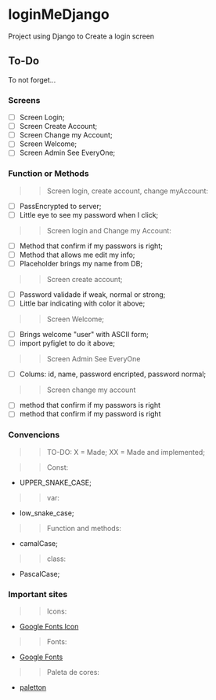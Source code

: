 # loginMeDjango
Project using Django to Create a login screen

## To-Do
To not forget...

### Screens
- [ ] Screen Login;
- [ ] Screen Create Account;
- [ ] Screen Change my Account;
- [ ] Screen Welcome;
- [ ] Screen Admin See EveryOne;

### Function or Methods
>> Screen login, create account, change myAccount:
- [ ] PassEncrypted to server;
- [ ] Little eye to see my password when I click;

>> Screen login and Change my Account:
- [ ] Method that confirm if my passwors is right;
- [ ] Method that allows me edit my info;
- [ ] Placeholder brings my name from DB;

>> Screen create account;
- [ ] Password validade if weak, normal or strong;
- [ ] Little bar indicating with color it above;

>> Screen Welcome;
- [ ] Brings welcome "user" with ASCII form;
- [ ] import pyfiglet to do it above;

>> Screen Admin See EveryOne
- [ ] Colums: id, name, password encripted, password normal;

>> Screen change my account
- [ ] method that confirm if my passwors is right
- [ ] method that confirm if my password is right 

### Convencions
>> TO-DO:
X = Made;
XX = Made and implemented;

>> Const:
- UPPER_SNAKE_CASE;

>> var:
- low_snake_case;

>> Function and methods:
- camalCase;

>> class:
- PascalCase;

### Important sites
>> Icons:
- [Google Fonts Icon](https://fonts.google.com/icons)

>> Fonts:
- [Google Fonts](https://fonts.google.com/)

>> Paleta de cores:
- [paletton](https://paletton.com/#uid=33q160kJ+jCvZsNCBnOQDeQWv8W)